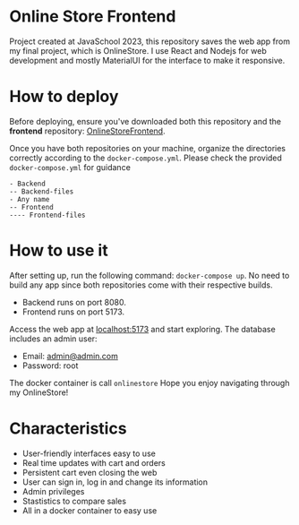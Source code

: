 # Online Store Frontend
Project created at JavaSchool 2023, this repository saves the web app from my final project, which is OnlineStore. I use React and Nodejs for web development and mostly MaterialUI for the interface to make it responsive. 

# How to deploy
Before deploying, ensure you've downloaded both this repository and the **frontend** repository: [OnlineStoreFrontend](https://github.com/carlokos/OnlineStoreFrontend.git). 

Once you have both repositories on your machine, organize the directories correctly according to the `docker-compose.yml`. Please check the provided `docker-compose.yml` for guidance
```
- Backend
-- Backend-files
- Any name
-- Frontend
---- Frontend-files
```

# How to use it

After setting up, run the following command: `docker-compose up`. No need to build any app since both repositories come with their respective builds. 
- Backend runs on port 8080.
- Frontend runs on port 5173.

Access the web app at [localhost:5173](http://localhost:5173) and start exploring. The database includes an admin user: 
- Email: admin@admin.com 
- Password: root 

The docker container is call `onlinestore`
Hope you enjoy navigating through my OnlineStore!

# Characteristics
- User-friendly interfaces easy to use
- Real time updates with cart and orders
- Persistent cart even closing the web
- User can sign in, log in and change its information
- Admin privileges 
- Stastistics to compare sales
- All in a docker container to easy use



